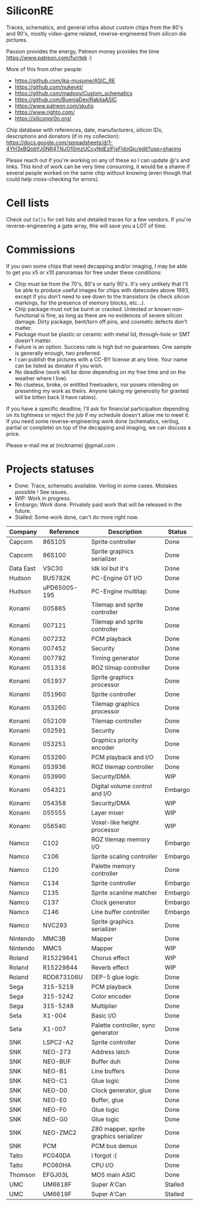 # SiliconRE

Traces, schematics, and general infos about custom chips from the 80's and 90's, mostly video-game related, reverse-engineered from silicon die pictures.

Passion provides the energy, Patreon money provides the time https://www.patreon.com/furrtek :)

More of this from other people:
- https://github.com/ika-musume/ASIC_RE
- https://github.com/nukeykt/
- https://github.com/madoov/Custom_schematics
- https://github.com/BueniaDev/RakitaASIC
- https://www.patreon.com/skutis
- https://www.righto.com/
- https://siliconpr0n.org/

Chip database with references, date, manufacturers, silicon IDs, descriptions and donators (if in my collection): https://docs.google.com/spreadsheets/d/1-4YH3xBQobYJ0NR4TNJO10mzUCcyNdEzlFjsFldoQjc/edit?usp=sharing

Please reach out if you're working on any of these so I can update @'s and links. This kind of work can be very time consuming, it would be a shame if several people worked on the same chip without knowing (even though that could help cross-checking for errors).

# Cell lists

Check out `Cells` for cell lists and detailed traces for a few vendors. If you're reverse-engineering a gate array, this will save you a LOT of time.

# Commissions

If you own some chips that need decapping and/or imaging, I may be able to get you x5 or x10 panoramas for free under these conditions:
* Chip must be from the 70's, 80's or early 90's. It's very unlikely that I'll be able to produce useful images for chips with datecodes above 1993, except if you don't need to see down to the transistors (ie check silicon markings, for the presence of memory blocks, etc...).
* Chip package must not be burnt or cracked. Untested or known non-functional is fine, as long as there are no evidences of severe silicon damage. Dirty package, bent/torn off pins, and cosmetic defects don't matter.
* Package must be plastic or ceramic with metal lid, through-hole or SMT doesn't matter.
* Failure is an option. Success rate is high but no guarantees. One sample is generally enough, two preferred.
* I can publish the pictures with a CC-BY license at any time. Your name can be listed as donator if you wish.
* No deadline (work will be done depending on my free time and on the weather where I live).
* No clueless, broke, or entitled freeloaders, nor posers intending on presenting my work as theirs. Anyone taking my generosity for granted will be bitten back (I have rabies).

If you have a specific deadline, I'll ask for financial participation depending on its tightness or reject the job if my schedule doesn't allow me to meet it.
If you need some reverse-engineering work done (schematics, verilog, partial or complete) on top of the decapping and imaging, we can discuss a price.

Please e-mail me at (nickname) @gmail.com .

# Projects statuses

* Done: Trace, schematic available. Verilog in some cases. Mistakes possible ! See issues.
* WIP: Work in progress.
* Embargo: Work done. Privately paid work that will be released in the future.
* Stalled: Some work done, can't do more right now.

|Company|Reference|Description|Status|
|-------|---------|-----------|------|
|Capcom |86S105|Sprite controller|Done|
|Capcom |86S100|Sprite graphics serializer|Done|
|Data East |VSC30|Idk lol but it's |Done|
|Hudson|BU5782K|PC-Engine GT I/O|Done|
|Hudson|uPD65005-195|PC-Engine multitap|Done|
|Konami|005885|Tilemap and sprite controller|Done|
|Konami|007121|Tilemap and sprite controller|Done|
|Konami|007232|PCM playback|Done|
|Konami|007452|Security|Done|
|Konami|007782|Timing generator|Done|
|Konami|051316|ROZ tilmap controller|Done|
|Konami|051937|Sprite graphics processor|Done|
|Konami|051960|Sprite controller|Done|
|Konami|053260|Tilemap graphics processor|Done|
|Konami|052109|Tilemap controller|Done|
|Konami|052591|Security|Done|
|Konami|053251|Graphics priority encoder|Done|
|Konami|053260|PCM playback and I/O|Done|
|Konami|053936|ROZ tilemap controller|Done|
|Konami|053990|Security/DMA|WIP|
|Konami|054321|Digital volume control and I/O|Embargo|
|Konami|054358|Security/DMA|WIP|
|Konami|055555|Layer mixer|WIP|
|Konami|056540|Voxel-like height processor|WIP|
|Namco|C102|ROZ tilemap memory I/O|Embargo|
|Namco|C106|Sprite scaling controller|Embargo|
|Namco|C120|Palette memory controller|Done|
|Namco|C134|Sprite controller|Embargo|
|Namco|C135|Sprite scanline matcher|Embargo|
|Namco|C137|Clock generator|Embargo|
|Namco|C146|Line buffer controller|Embargo|
|Namco|NVC293|Sprite graphics serializer|Done|
|Nintendo|MMC3B|Mapper|Done|
|Nintendo|MMC5|Mapper|WIP|
|Roland|R15229841|Chorus effect|WIP|
|Roland|R15229844|Reverb effect|WIP|
|Roland|RDD673106U|DEP-5 glue logic|Done|
|Sega|315-5218|PCM playback|Done|
|Sega|315-5242|Color encoder|Done|
|Sega|315-5248|Multiplier|Done|
|Seta|X1-004|Basic I/O|Done|
|Seta|X1-007|Palette controller, sync generator|Done|
|SNK|LSPC2-A2|Sprite controller|Done|
|SNK|NEO-273|Address latch|Done|
|SNK|NEO-BUF|Buffer duh|Done|
|SNK|NEO-B1|Line buffers|Done|
|SNK|NEO-C1|Glue logic|Done|
|SNK|NEO-D0|Clock generator, glue|Done|
|SNK|NEO-E0|Buffer, glue|Done|
|SNK|NEO-F0|Glue logic|Done|
|SNK|NEO-G0|Glue logic|Done|
|SNK|NEO-ZMC2|Z80 mapper, sprite graphics serializer|Done|
|SNK|PCM|PCM bus demux|Done|
|Taito|PC040DA|I forgot :(|Done|
|Taito|PC060HA|CPU I/O|Done|
|Thomson|EFGJ03L|MO5 main ASIC|Done|
|UMC|UM6618F|Super A'Can|Stalled|
|UMC|UM6619F|Super A'Can|Stalled|
